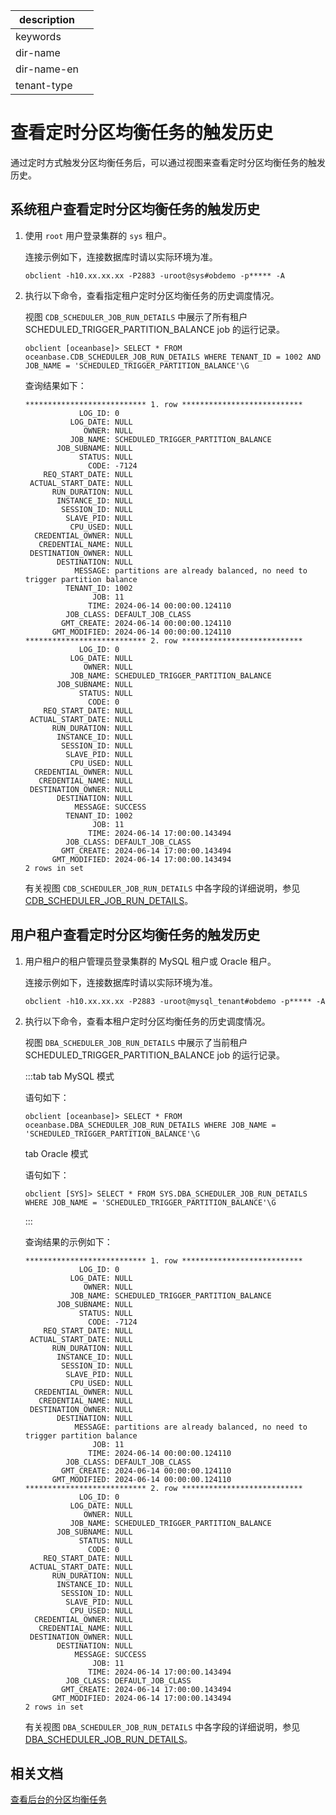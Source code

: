 |description||
|---|---|
|keywords||
|dir-name||
|dir-name-en||
|tenant-type||

# 查看定时分区均衡任务的触发历史

通过定时方式触发分区均衡任务后，可以通过视图来查看定时分区均衡任务的触发历史。

## 系统租户查看定时分区均衡任务的触发历史

1. 使用 `root` 用户登录集群的 `sys` 租户。

   连接示例如下，连接数据库时请以实际环境为准。

   ```shell
   obclient -h10.xx.xx.xx -P2883 -uroot@sys#obdemo -p***** -A
   ```

2. 执行以下命令，查看指定租户定时分区均衡任务的历史调度情况。

   视图 `CDB_SCHEDULER_JOB_RUN_DETAILS` 中展示了所有租户 SCHEDULED_TRIGGER_PARTITION_BALANCE job 的运行记录。

   ```shell
   obclient [oceanbase]> SELECT * FROM oceanbase.CDB_SCHEDULER_JOB_RUN_DETAILS WHERE TENANT_ID = 1002 AND JOB_NAME = 'SCHEDULED_TRIGGER_PARTITION_BALANCE'\G
   ```

   查询结果如下：

   ```shell
   *************************** 1. row ***************************
               LOG_ID: 0
             LOG_DATE: NULL
                OWNER: NULL
             JOB_NAME: SCHEDULED_TRIGGER_PARTITION_BALANCE
          JOB_SUBNAME: NULL
               STATUS: NULL
                 CODE: -7124
       REQ_START_DATE: NULL
    ACTUAL_START_DATE: NULL
         RUN_DURATION: NULL
          INSTANCE_ID: NULL
           SESSION_ID: NULL
            SLAVE_PID: NULL
             CPU_USED: NULL
     CREDENTIAL_OWNER: NULL
      CREDENTIAL_NAME: NULL
    DESTINATION_OWNER: NULL
          DESTINATION: NULL
              MESSAGE: partitions are already balanced, no need to trigger partition balance
            TENANT_ID: 1002
                  JOB: 11
                 TIME: 2024-06-14 00:00:00.124110
            JOB_CLASS: DEFAULT_JOB_CLASS
           GMT_CREATE: 2024-06-14 00:00:00.124110
         GMT_MODIFIED: 2024-06-14 00:00:00.124110
   *************************** 2. row ***************************
               LOG_ID: 0
             LOG_DATE: NULL
                OWNER: NULL
             JOB_NAME: SCHEDULED_TRIGGER_PARTITION_BALANCE
          JOB_SUBNAME: NULL
               STATUS: NULL
                 CODE: 0
       REQ_START_DATE: NULL
    ACTUAL_START_DATE: NULL
         RUN_DURATION: NULL
          INSTANCE_ID: NULL
           SESSION_ID: NULL
            SLAVE_PID: NULL
             CPU_USED: NULL
     CREDENTIAL_OWNER: NULL
      CREDENTIAL_NAME: NULL
    DESTINATION_OWNER: NULL
          DESTINATION: NULL
              MESSAGE: SUCCESS
            TENANT_ID: 1002
                  JOB: 11
                 TIME: 2024-06-14 17:00:00.143494
            JOB_CLASS: DEFAULT_JOB_CLASS
           GMT_CREATE: 2024-06-14 17:00:00.143494
         GMT_MODIFIED: 2024-06-14 17:00:00.143494
   2 rows in set
   ```

   有关视图 `CDB_SCHEDULER_JOB_RUN_DETAILS` 中各字段的详细说明，参见 [CDB_SCHEDULER_JOB_RUN_DETAILS](../../../../700.reference/700.system-views/300.system-view-of-sys-tenant/200.dictionary-view-of-sys-tenant/12300.o-cdb_scheduler_job_run_details-of-sys-tenant.md)。

## 用户租户查看定时分区均衡任务的触发历史

1. 用户租户的租户管理员登录集群的 MySQL 租户或 Oracle 租户。

   连接示例如下，连接数据库时请以实际环境为准。

   ```shell
   obclient -h10.xx.xx.xx -P2883 -uroot@mysql_tenant#obdemo -p***** -A
   ```

2. 执行以下命令，查看本租户定时分区均衡任务的历史调度情况。

   视图 `DBA_SCHEDULER_JOB_RUN_DETAILS` 中展示了当前租户 SCHEDULED_TRIGGER_PARTITION_BALANCE job 的运行记录。

   :::tab
   tab MySQL 模式

   语句如下：

   ```shell
   obclient [oceanbase]> SELECT * FROM oceanbase.DBA_SCHEDULER_JOB_RUN_DETAILS WHERE JOB_NAME = 'SCHEDULED_TRIGGER_PARTITION_BALANCE'\G
   ```

   tab Oracle 模式

   语句如下：

   ```shell
   obclient [SYS]> SELECT * FROM SYS.DBA_SCHEDULER_JOB_RUN_DETAILS WHERE JOB_NAME = 'SCHEDULED_TRIGGER_PARTITION_BALANCE'\G
   ```
   :::

   查询结果的示例如下：

   ```shell
   *************************** 1. row ***************************
               LOG_ID: 0
             LOG_DATE: NULL
                OWNER: NULL
             JOB_NAME: SCHEDULED_TRIGGER_PARTITION_BALANCE
          JOB_SUBNAME: NULL
               STATUS: NULL
                 CODE: -7124
       REQ_START_DATE: NULL
    ACTUAL_START_DATE: NULL
         RUN_DURATION: NULL
          INSTANCE_ID: NULL
           SESSION_ID: NULL
            SLAVE_PID: NULL
             CPU_USED: NULL
     CREDENTIAL_OWNER: NULL
      CREDENTIAL_NAME: NULL
    DESTINATION_OWNER: NULL
          DESTINATION: NULL
              MESSAGE: partitions are already balanced, no need to trigger partition balance
                  JOB: 11
                 TIME: 2024-06-14 00:00:00.124110
            JOB_CLASS: DEFAULT_JOB_CLASS
           GMT_CREATE: 2024-06-14 00:00:00.124110
         GMT_MODIFIED: 2024-06-14 00:00:00.124110
   *************************** 2. row ***************************
               LOG_ID: 0
             LOG_DATE: NULL
                OWNER: NULL
             JOB_NAME: SCHEDULED_TRIGGER_PARTITION_BALANCE
          JOB_SUBNAME: NULL
               STATUS: NULL
                 CODE: 0
       REQ_START_DATE: NULL
    ACTUAL_START_DATE: NULL
         RUN_DURATION: NULL
          INSTANCE_ID: NULL
           SESSION_ID: NULL
            SLAVE_PID: NULL
             CPU_USED: NULL
     CREDENTIAL_OWNER: NULL
      CREDENTIAL_NAME: NULL
    DESTINATION_OWNER: NULL
          DESTINATION: NULL
              MESSAGE: SUCCESS
                  JOB: 11
                 TIME: 2024-06-14 17:00:00.143494
            JOB_CLASS: DEFAULT_JOB_CLASS
           GMT_CREATE: 2024-06-14 17:00:00.143494
         GMT_MODIFIED: 2024-06-14 17:00:00.143494
   2 rows in set
   ```

   有关视图 `DBA_SCHEDULER_JOB_RUN_DETAILS` 中各字段的详细说明，参见 [DBA_SCHEDULER_JOB_RUN_DETAILS](../../../../200.cdb_scheduler_job_run_details-of-oracle-mode.md)。

## 相关文档

[查看后台的分区均衡任务](500.view-background-partition-balancing-task.md)







